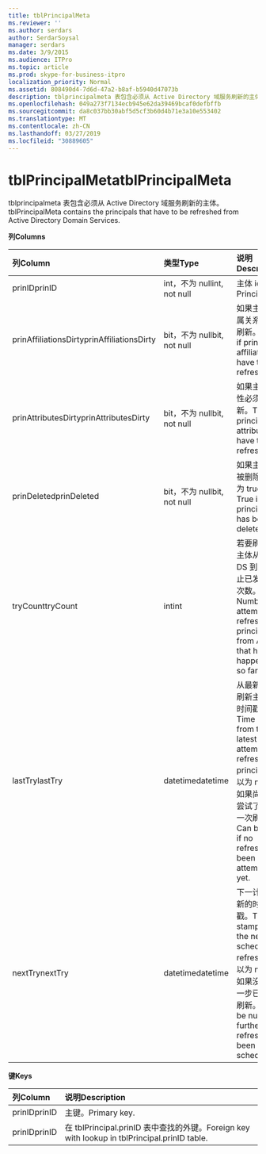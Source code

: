 ```yaml
---
title: tblPrincipalMeta
ms.reviewer: ''
ms.author: serdars
author: SerdarSoysal
manager: serdars
ms.date: 3/9/2015
ms.audience: ITPro
ms.topic: article
ms.prod: skype-for-business-itpro
localization_priority: Normal
ms.assetid: 808490d4-7d6d-47a2-b8af-b5940d47073b
description: tblprincipalmeta 表包含必须从 Active Directory 域服务刷新的主体。
ms.openlocfilehash: 049a273f7134ecb945e62da39469bcaf0defbffb
ms.sourcegitcommit: da8c037bb30abf5d5cf3b60d4b71e3a10e553402
ms.translationtype: MT
ms.contentlocale: zh-CN
ms.lasthandoff: 03/27/2019
ms.locfileid: "30889605"
---
```

# <a name="tblprincipalmeta"></a><span data-ttu-id="ea2ff-103">tblPrincipalMeta</span><span class="sxs-lookup"><span data-stu-id="ea2ff-103">tblPrincipalMeta</span></span>
 
<span data-ttu-id="ea2ff-104">tblprincipalmeta 表包含必须从 Active Directory 域服务刷新的主体。</span><span class="sxs-lookup"><span data-stu-id="ea2ff-104">tblPrincipalMeta contains the principals that have to be refreshed from Active Directory Domain Services.</span></span>
  
<span data-ttu-id="ea2ff-105">**列**</span><span class="sxs-lookup"><span data-stu-id="ea2ff-105">**Columns**</span></span>

|<span data-ttu-id="ea2ff-106">**列**</span><span class="sxs-lookup"><span data-stu-id="ea2ff-106">**Column**</span></span>|<span data-ttu-id="ea2ff-107">**类型**</span><span class="sxs-lookup"><span data-stu-id="ea2ff-107">**Type**</span></span>|<span data-ttu-id="ea2ff-108">**说明**</span><span class="sxs-lookup"><span data-stu-id="ea2ff-108">**Description**</span></span>|
|:-----|:-----|:-----|
|<span data-ttu-id="ea2ff-109">prinID</span><span class="sxs-lookup"><span data-stu-id="ea2ff-109">prinID</span></span>  <br/> |<span data-ttu-id="ea2ff-110">int，不为 null</span><span class="sxs-lookup"><span data-stu-id="ea2ff-110">int, not null</span></span>  <br/> |<span data-ttu-id="ea2ff-111">主体 id。</span><span class="sxs-lookup"><span data-stu-id="ea2ff-111">Principal ID.</span></span>  <br/> |
|<span data-ttu-id="ea2ff-112">prinAffiliationsDirty</span><span class="sxs-lookup"><span data-stu-id="ea2ff-112">prinAffiliationsDirty</span></span>  <br/> |<span data-ttu-id="ea2ff-113">bit，不为 null</span><span class="sxs-lookup"><span data-stu-id="ea2ff-113">bit, not null</span></span>  <br/> |<span data-ttu-id="ea2ff-114">如果主体附属关系必须刷新。</span><span class="sxs-lookup"><span data-stu-id="ea2ff-114">True if principal affiliations have to be refreshed.</span></span>  <br/> |
|<span data-ttu-id="ea2ff-115">prinAttributesDirty</span><span class="sxs-lookup"><span data-stu-id="ea2ff-115">prinAttributesDirty</span></span>  <br/> |<span data-ttu-id="ea2ff-116">bit，不为 null</span><span class="sxs-lookup"><span data-stu-id="ea2ff-116">bit, not null</span></span>  <br/> |<span data-ttu-id="ea2ff-117">如果主体属性必须刷新。</span><span class="sxs-lookup"><span data-stu-id="ea2ff-117">True if principal attributes have to be refreshed.</span></span>  <br/> |
|<span data-ttu-id="ea2ff-118">prinDeleted</span><span class="sxs-lookup"><span data-stu-id="ea2ff-118">prinDeleted</span></span>  <br/> |<span data-ttu-id="ea2ff-119">bit，不为 null</span><span class="sxs-lookup"><span data-stu-id="ea2ff-119">bit, not null</span></span>  <br/> |<span data-ttu-id="ea2ff-120">如果主体已被删除，则为 true。</span><span class="sxs-lookup"><span data-stu-id="ea2ff-120">True if the principal has been deleted.</span></span>  <br/> |
|<span data-ttu-id="ea2ff-121">tryCount</span><span class="sxs-lookup"><span data-stu-id="ea2ff-121">tryCount</span></span>  <br/> |<span data-ttu-id="ea2ff-122">int</span><span class="sxs-lookup"><span data-stu-id="ea2ff-122">int</span></span>  <br/> |<span data-ttu-id="ea2ff-123">若要刷新的主体从 AD DS 到目前为止已发生的次数。</span><span class="sxs-lookup"><span data-stu-id="ea2ff-123">Number of attempts to refresh the principal from AD DS that have happened so far.</span></span>  <br/> |
|<span data-ttu-id="ea2ff-124">lastTry</span><span class="sxs-lookup"><span data-stu-id="ea2ff-124">lastTry</span></span>  <br/> |<span data-ttu-id="ea2ff-125">datetime</span><span class="sxs-lookup"><span data-stu-id="ea2ff-125">datetime</span></span>  <br/> |<span data-ttu-id="ea2ff-126">从最新尝试刷新主体的时间戳。</span><span class="sxs-lookup"><span data-stu-id="ea2ff-126">Time stamp from the latest attempt to refresh the principal.</span></span> <span data-ttu-id="ea2ff-127">可以为 null，如果尚未已尝试了任何一次刷新。</span><span class="sxs-lookup"><span data-stu-id="ea2ff-127">Can be null if no refresh has been attempted yet.</span></span>  <br/> |
|<span data-ttu-id="ea2ff-128">nextTry</span><span class="sxs-lookup"><span data-stu-id="ea2ff-128">nextTry</span></span>  <br/> |<span data-ttu-id="ea2ff-129">datetime</span><span class="sxs-lookup"><span data-stu-id="ea2ff-129">datetime</span></span>  <br/> |<span data-ttu-id="ea2ff-130">下一计划刷新的时间戳。</span><span class="sxs-lookup"><span data-stu-id="ea2ff-130">Time stamp for the next scheduled refresh.</span></span> <span data-ttu-id="ea2ff-131">可以为 null，如果没有进一步已计划刷新。</span><span class="sxs-lookup"><span data-stu-id="ea2ff-131">Can be null if no further refresh has been scheduled.</span></span>  <br/> |
   
<span data-ttu-id="ea2ff-132">**键**</span><span class="sxs-lookup"><span data-stu-id="ea2ff-132">**Keys**</span></span>

|<span data-ttu-id="ea2ff-133">**列**</span><span class="sxs-lookup"><span data-stu-id="ea2ff-133">**Column**</span></span>|<span data-ttu-id="ea2ff-134">**说明**</span><span class="sxs-lookup"><span data-stu-id="ea2ff-134">**Description**</span></span>|
|:-----|:-----|
|<span data-ttu-id="ea2ff-135">prinID</span><span class="sxs-lookup"><span data-stu-id="ea2ff-135">prinID</span></span>  <br/> |<span data-ttu-id="ea2ff-136">主键。</span><span class="sxs-lookup"><span data-stu-id="ea2ff-136">Primary key.</span></span>  <br/> |
|<span data-ttu-id="ea2ff-137">prinID</span><span class="sxs-lookup"><span data-stu-id="ea2ff-137">prinID</span></span>  <br/> |<span data-ttu-id="ea2ff-138">在 tblPrincipal.prinID 表中查找的外键。</span><span class="sxs-lookup"><span data-stu-id="ea2ff-138">Foreign key with lookup in tblPrincipal.prinID table.</span></span>  <br/> |
   

